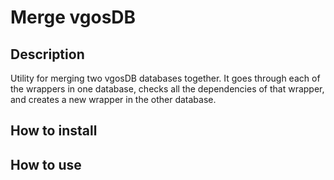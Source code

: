 # Merge vgosDB 

## Description

Utility for merging two vgosDB databases together. It goes through each of the wrappers in one database, checks all the dependencies of that wrapper, and creates a new wrapper in the other database. 

## How to install

## How to use